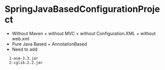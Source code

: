# SpringJavaBasedConfigurationProject

* Without Maven + without MVC + without Configuration.XML + without web.xml
* Pure Java Based + AnnotationBased
* Need to add
```text
  1-asm-3.3.jar
  2-cglib.2.2.jar
```
